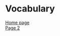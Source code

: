 <h1>Vocabulary</h1>
<p>
  <a href="index.html">Home page</a> <br>
  <a href="page3.html">Page 2</a>
</p>


